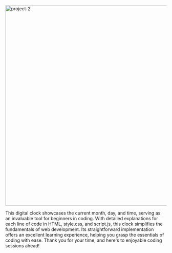 <img width="625" alt="project-2" src="https://github.com/teli203/digital-clock/assets/68035449/7236143f-8374-41e3-9852-09d280d119dd">

This digital clock showcases the current month, day, and time, serving as an invaluable tool for beginners in coding.
With detailed explanations for each line of code in HTML, style.css, and script.js, this clock simplifies the
fundamentals of web development. Its straightforward implementation offers an excellent learning experience, 
helping you grasp the essentials of coding with ease. Thank you for your time, 
and here's to enjoyable coding sessions ahead!

